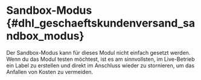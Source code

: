 # Sandbox-Modus {#dhl_geschaeftskundenversand_sandbox_modus}

Der Sandbox-Modus kann für dieses Modul nicht einfach gesetzt werden. Wenn du das Modul testen möchtest, ist es am sinnvollsten, im Live-Betrieb ein Label zu erstellen und direkt im Anschluss wieder zu stornieren, um das Anfallen von Kosten zu vermeiden.



